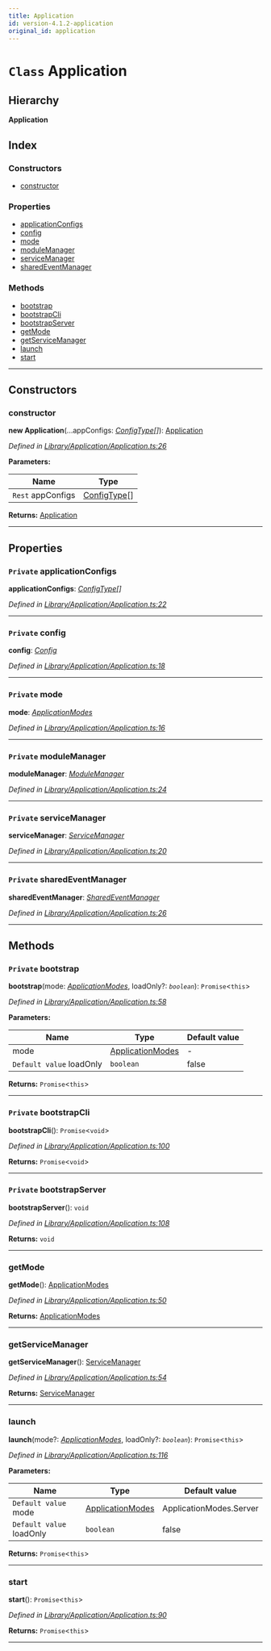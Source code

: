 ```yaml
---
title: Application
id: version-4.1.2-application
original_id: application
---
```


# `Class` Application

## Hierarchy

**Application**

## Index

### Constructors

* [constructor](application#constructor)

### Properties

* [applicationConfigs](application#applicationconfigs)
* [config](application#config)
* [mode](application#mode)
* [moduleManager](application#modulemanager)
* [serviceManager](application#servicemanager)
* [sharedEventManager](application#sharedeventmanager)

### Methods

* [bootstrap](application#bootstrap)
* [bootstrapCli](application#bootstrapcli)
* [bootstrapServer](application#bootstrapserver)
* [getMode](application#getmode)
* [getServiceManager](application#getservicemanager)
* [launch](application#launch)
* [start](application#start)

---

## Constructors

<a id="constructor"></a>

###  constructor

**new Application**(...appConfigs: *[ConfigType](../modules/configinterface#configtype)[]*): [Application](application)

*Defined in [Library/Application/Application.ts:26](https://github.com/SpoonX/stix/blob/64b0f60/src/Library/Application/Application.ts#L26)*

**Parameters:**

| Name | Type |
| ------ | ------ |
| `Rest` appConfigs | [ConfigType](../modules/configinterface#configtype)[] |

**Returns:** [Application](application)

___

## Properties

<a id="applicationconfigs"></a>

### `Private` applicationConfigs

**applicationConfigs**: *[ConfigType](../modules/configinterface#configtype)[]*

*Defined in [Library/Application/Application.ts:22](https://github.com/SpoonX/stix/blob/64b0f60/src/Library/Application/Application.ts#L22)*

___
<a id="config"></a>

### `Private` config

**config**: *[Config](config)*

*Defined in [Library/Application/Application.ts:18](https://github.com/SpoonX/stix/blob/64b0f60/src/Library/Application/Application.ts#L18)*

___
<a id="mode"></a>

### `Private` mode

**mode**: *[ApplicationModes](../enums/applicationmodes)*

*Defined in [Library/Application/Application.ts:16](https://github.com/SpoonX/stix/blob/64b0f60/src/Library/Application/Application.ts#L16)*

___
<a id="modulemanager"></a>

### `Private` moduleManager

**moduleManager**: *[ModuleManager](modulemanager)*

*Defined in [Library/Application/Application.ts:24](https://github.com/SpoonX/stix/blob/64b0f60/src/Library/Application/Application.ts#L24)*

___
<a id="servicemanager"></a>

### `Private` serviceManager

**serviceManager**: *[ServiceManager](servicemanager)*

*Defined in [Library/Application/Application.ts:20](https://github.com/SpoonX/stix/blob/64b0f60/src/Library/Application/Application.ts#L20)*

___
<a id="sharedeventmanager"></a>

### `Private` sharedEventManager

**sharedEventManager**: *[SharedEventManager](sharedeventmanager)*

*Defined in [Library/Application/Application.ts:26](https://github.com/SpoonX/stix/blob/64b0f60/src/Library/Application/Application.ts#L26)*

___

## Methods

<a id="bootstrap"></a>

### `Private` bootstrap

**bootstrap**(mode: *[ApplicationModes](../enums/applicationmodes)*, loadOnly?: *`boolean`*): `Promise`<`this`>

*Defined in [Library/Application/Application.ts:58](https://github.com/SpoonX/stix/blob/64b0f60/src/Library/Application/Application.ts#L58)*

**Parameters:**

| Name | Type | Default value |
| ------ | ------ | ------ |
| mode | [ApplicationModes](../enums/applicationmodes) | - |
| `Default value` loadOnly | `boolean` | false |

**Returns:** `Promise`<`this`>

___
<a id="bootstrapcli"></a>

### `Private` bootstrapCli

**bootstrapCli**(): `Promise`<`void`>

*Defined in [Library/Application/Application.ts:100](https://github.com/SpoonX/stix/blob/64b0f60/src/Library/Application/Application.ts#L100)*

**Returns:** `Promise`<`void`>

___
<a id="bootstrapserver"></a>

### `Private` bootstrapServer

**bootstrapServer**(): `void`

*Defined in [Library/Application/Application.ts:108](https://github.com/SpoonX/stix/blob/64b0f60/src/Library/Application/Application.ts#L108)*

**Returns:** `void`

___
<a id="getmode"></a>

###  getMode

**getMode**(): [ApplicationModes](../enums/applicationmodes)

*Defined in [Library/Application/Application.ts:50](https://github.com/SpoonX/stix/blob/64b0f60/src/Library/Application/Application.ts#L50)*

**Returns:** [ApplicationModes](../enums/applicationmodes)

___
<a id="getservicemanager"></a>

###  getServiceManager

**getServiceManager**(): [ServiceManager](servicemanager)

*Defined in [Library/Application/Application.ts:54](https://github.com/SpoonX/stix/blob/64b0f60/src/Library/Application/Application.ts#L54)*

**Returns:** [ServiceManager](servicemanager)

___
<a id="launch"></a>

###  launch

**launch**(mode?: *[ApplicationModes](../enums/applicationmodes)*, loadOnly?: *`boolean`*): `Promise`<`this`>

*Defined in [Library/Application/Application.ts:116](https://github.com/SpoonX/stix/blob/64b0f60/src/Library/Application/Application.ts#L116)*

**Parameters:**

| Name | Type | Default value |
| ------ | ------ | ------ |
| `Default value` mode | [ApplicationModes](../enums/applicationmodes) |  ApplicationModes.Server |
| `Default value` loadOnly | `boolean` | false |

**Returns:** `Promise`<`this`>

___
<a id="start"></a>

###  start

**start**(): `Promise`<`this`>

*Defined in [Library/Application/Application.ts:90](https://github.com/SpoonX/stix/blob/64b0f60/src/Library/Application/Application.ts#L90)*

**Returns:** `Promise`<`this`>

___

